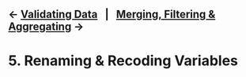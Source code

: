 ← [Validating Data](04-validating-data.md)&nbsp;&nbsp;&nbsp;|&nbsp;&nbsp;&nbsp;[Merging, Filtering & Aggregating](06-merging-filtering-aggregating-data.md) →
---

# 5. Renaming & Recoding Variables

